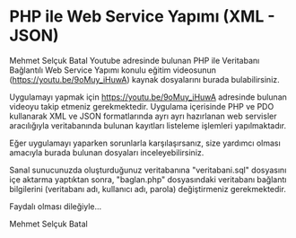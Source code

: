 # PHP ile Web Service Yapımı (XML - JSON)

Mehmet Selçuk Batal Youtube adresinde bulunan PHP ile Veritabanı Bağlantılı Web Service Yapımı konulu eğitim videosunun (https://youtu.be/9oMuy_iHuwA) kaynak dosyalarını burada bulabilirsiniz.

Uygulamayı yapmak için https://youtu.be/9oMuy_iHuwA adresinde bulunan videoyu takip etmeniz gerekmektedir. Uygulama içerisinde PHP ve PDO kullanarak XML ve JSON formatlarında ayrı ayrı hazırlanan web servisler aracılığıyla veritabanında bulunan kayıtları listeleme işlemleri yapılmaktadır.

Eğer uygulamayı yaparken sorunlarla karşılaşırsanız, size yardımcı olması amacıyla burada bulunan dosyaları inceleyebilirsiniz.

Sanal sunucunuzda oluşturduğunuz veritabanına "veritabani.sql" dosyasını içe aktarma yaptıktan sonra, "baglan.php" dosyasındaki veritabanı bağlantı bilgilerini (veritabanı adı, kullanıcı adı, parola) değiştirmeniz gerekmektedir.

Faydalı olması dileğiyle...

Mehmet Selçuk Batal
